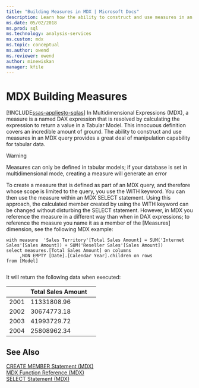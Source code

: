 ```yaml
---
title: "Building Measures in MDX | Microsoft Docs"
description: Learn how the ability to construct and use measures in an MDX query provides a great deal of manipulation capability for tabular data.
ms.date: 05/02/2018
ms.prod: sql
ms.technology: analysis-services
ms.custom: mdx
ms.topic: conceptual
ms.author: owend
ms.reviewer: owend
author: minewiskan
manager: kfile
---
```

# MDX Building Measures
[!INCLUDE[ssas-appliesto-sqlas](../../includes/ssas-appliesto-sqlas.md)]
  In Multidimensional Expressions (MDX), a measure is a named DAX expression that is resolved by calculating the expression to return a value in a Tabular Model. This innocuous definition covers an incredible amount of ground. The ability to construct and use measures in an MDX query provides a great deal of manipulation capability for tabular data.  
  
> [!WARNING]  
>  Measures can only be defined in tabular models; if your database is set in multidimensional mode, creating a measure will generate an error  
  
 To create a measure that is defined as part of an MDX query, and therefore whose scope is limited to the query, you use the WITH keyword. You can then use the measure within an MDX SELECT statement. Using this approach, the calculated member created by using the WITH keyword can be changed without disturbing the SELECT statement. However, in MDX you reference the measure in a different way than when in DAX expressions; to reference the measure you name it as a member of the [Measures] dimension, see the following MDX example:  
  
```  
with measure  'Sales Territory'[Total Sales Amount] = SUM('Internet Sales'[Sales Amount]) + SUM('Reseller Sales'[Sales Amount])  
select measures.[Total Sales Amount] on columns  
     ,NON EMPTY [Date].[Calendar Year].children on rows  
from [Model]  
  
```  
  
 It will return the following data when executed:  
  
||Total Sales Amount||  
|-|------------------------|-|  
|2001|11331808.96||  
|2002|30674773.18||  
|2003|41993729.72||  
|2004|25808962.34||  
  
## See Also  
 [CREATE MEMBER Statement &#40;MDX&#41;](/sql/mdx/mdx-data-definition-create-member)   
 [MDX Function Reference &#40;MDX&#41;](/sql/mdx/mdx-function-reference-mdx)   
 [SELECT Statement &#40;MDX&#41;](/sql/mdx/mdx-data-manipulation-select)  
  
  
